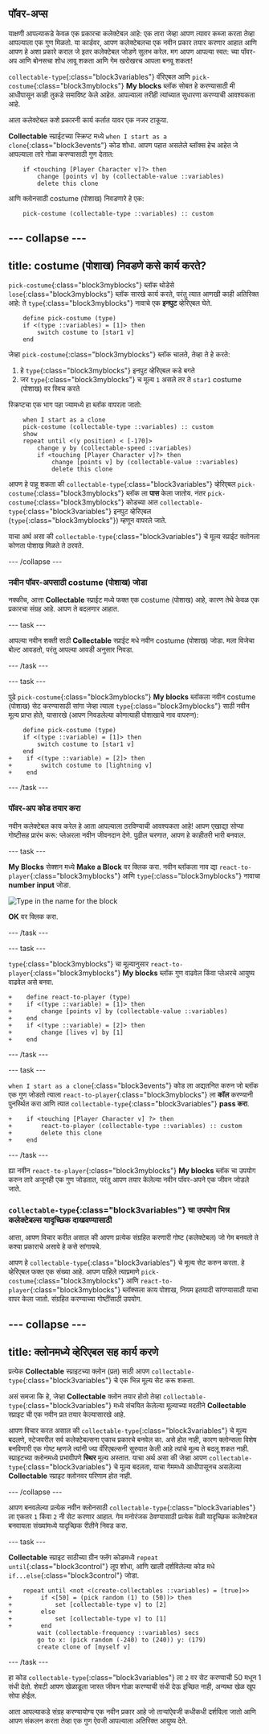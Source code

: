 ## पॉवर-अप्स

याक्षणी आपल्याकडे केवळ एक प्रकारचा कलेक्टेबल आहे: एक तारा जेव्हा आपण त्यावर कब्जा करता तेव्हा आपल्याला एक गुण मिळतो. या कार्डवर, आपण कलेक्टेबलचा एक नवीन प्रकार तयार करणार आहात आणि आपण हे अशा प्रकारे कराल जे इतर कलेक्टेबल जोडणे सुलभ करेल. मग आपण आपल्या स्वत: च्या पॉवर-अप आणि बोनसचा शोध लावू शकता आणि गेम खरोखरच आपला बनवू शकता!

`collectable-type`{:class="block3variables"} वॅरिएबल आणि `pick-costume`{:class="block3myblocks"} **My blocks** ब्लॉक सोबत हे करण्यासाठी मी आधीपासून काही तुकडे समाविष्ट केले आहेत. आपल्याला तरीही त्यांच्यात सुधारणा करण्याची आवश्यकता आहे.

आता कलेक्टेबल कशे प्रकारनी कार्य कर्तात यावर एक नजर टाकूया.

**Collectable** स्प्राईटच्या स्क्रिप्ट मध्ये `when I start as a clone`{:class="block3events"} कोड शोधा. आपण पहात असलेले ब्लॉक्स हेच आहेत जे आपल्याला तारे गोळा करण्यासाठी गुण देतात:

```blocks3
    if <touching [Player Character v]?> then
        change [points v] by (collectable-value ::variables)
        delete this clone
```

आणि क्लोनसाठी costume (पोशाख) निवडणारे हे एक:

```blocks3
    pick-costume (collectable-type ::variables) :: custom
```

--- collapse ---
---
title: costume (पोशाख) निवडणे कसे कार्य करते?
---

`pick-costume`{:class="block3myblocks"} ब्लॉक थोडेसे `lose`{:class="block3myblocks"} ब्लॉक सारखे कार्य करते, परंतु त्यात आणखी काही अतिरिक्त आहे: ते `type`{:class="block3myblocks"} नावाचे एक **इनपुट** व्हेरिएबल घेते.

```blocks3
    define pick-costume (type)
    if <(type ::variables) = [1]> then
        switch costume to [star1 v]
    end
```

जेव्हा `pick-costume`{:class="block3myblocks"} ब्लॉक चालते, तेव्हा ते हे करते:

1. हे `type`{:class="block3myblocks"} इनपुट व्हेरिएबल कडे बगते
2. जर `type`{:class="block3myblocks"} च मूल्य `1` असले तर ते `star1` costume (पोशाख) वर स्विच करते

स्क्रिप्टचा एक भाग पहा ज्यामध्ये हा ब्लॉक वापरला जातो:

```blocks3
    when I start as a clone
    pick-costume (collectable-type ::variables) :: custom
    show
    repeat until <(y position) < [-170]>
        change y by (collectable-speed ::variables)
        if <touching [Player Character v]?> then
            change [points v] by (collectable-value ::variables)
            delete this clone
```

आपण हे पाहू शकता की `collectable-type`{:class="block3variables"} व्हेरिएबल `pick-costume`{:class="block3myblocks"} ब्लॉक ला **पास** केला जातोय. नंतर `pick-costume`{:class="block3myblocks"} कोडच्या आत `collectable-type`{:class="block3variables"} इनपुट व्हेरिएबल (`type`{:class="block3myblocks"}) म्हणून वापरले जाते.

याचा अर्थ असा की `collectable-type`{:class="block3variables"} चे मूल्य स्प्राईट क्लोनला कोणता पोशाख मिळते ते ठरवते.

--- /collapse ---

### नवीन पॉवर-अपसाठी costume (पोशाख) जोडा

नक्कीच, आत्ता **Collectable** स्प्राईट मध्ये फक्त एक costume (पोशाख) आहे, कारण तेथे केवळ एक प्रकारचा संग्रह आहे. आपण ते बदलणार आहात.

--- task ---

आपल्या नवीन शक्ती साठी **Collectable** स्प्राईट मधे नवीन costume (पोशाख) जोडा. मला विजेचा बोल्ट आवडतो, परंतु आपल्या आवडी अनुसार निवडा.

--- /task ---

--- task ---

पुढे `pick-costume`{:class="block3myblocks"} **My blocks** ब्लॉकला नवीन costume (पोशाख) सेट करण्यासाठी सांगा जेव्हा त्याला `type`{:class="block3myblocks"} साठी नवीन मूल्य प्राप्त होते, यासारखे (आपण निवडलेल्या कोणत्याही पोशाखाचे नाव वापरुन):

```blocks3
    define pick-costume (type)
    if <(type ::variable) = [1]> then
        switch costume to [star1 v]
    end
+    if <(type ::variable) = [2]> then
+        switch costume to [lightning v]
+    end
```

--- /task ---

### पॉवर-अप कोड तयार करा

नवीन कलेक्टेबल काय करेल हे आता आपल्याला ठरविण्याची आवश्यकता आहे! आपण एखाद्या सोप्या गोष्टीसह प्रारंभ करू: प्लेअरला नवीन जीवनदान देणे. पुढील चरणात, आपण हे काहीतरी भारी बनवाल.

--- task ---

**My Blocks** सेक्शन मध्ये **Make a Block** वर क्लिक करा. नवीन ब्लॉकला नाव द्या `react-to-player`{:class="block3myblocks"} आणि `type`{:class="block3myblocks"} नावाचा **number input** जोडा.

![Type in the name for the block](images/powerupMakeName.png)

**OK** वर क्लिक करा.

--- /task ---

--- task ---

`type`{:class="block3myblocks"} चा मूल्यानुसार `react-to-player`{:class="block3myblocks"} **My blocks** ब्लॉक गुण वाढवेल किंवा प्लेअरचे आयुष्य वाढवेल असे बनवा.

```blocks3
+    define react-to-player (type)
+    if <(type ::variable) = [1]> then
+        change [points v] by (collectable-value ::variables)
+    end
+    if <(type ::variable) = [2]> then
+        change [lives v] by [1]
+    end
```

--- /task ---

--- task ---

`when I start as a clone`{:class="block3events"} कोड ला अद्यतनित करुन जो ब्लॉक एक गुण जोडतो त्याला `react-to-player`{:class="block3myblocks"} ला **कॉल** करण्यानी पुनर्स्थित करा आणि त्यात `collectable-type`{:class="block3variables"} **pass करा**.

```blocks3
+    if <touching [Player Character v] ?> then
+        react-to-player (collectable-type ::variables) :: custom
+        delete this clone
+    end
```

--- /task ---

ह्या नवीन `react-to-player`{:class="block3myblocks"} **My blocks** ब्लॉक चा उपयोग करुन तारे अजूनही एक गुण जोडतात, परंतु आपण तयार केलेल्या नवीन पॉवर-अपने एक जीवन जोडले जाते.

### `collectable-type`{:class="block3variables"} चा उपयोग भिन्न कलेक्टेबल्स यादृच्छिक दाखवण्यासाठी

आत्ता, आपण विचार करीत असाल की आपण प्रत्येक संग्रहित करणारी गोष्ट (कलेक्टेबल) जो गेम बनवतो ते कश्या प्रकाराचे असावे हे कसे सांगायचे.

आपण हे `collectable-type`{:class="block3variables"} चे मूल्य सेट करुन करता. हे व्हेरिएबल फक्त एक संख्या आहे. आपण पाहिले त्याप्रमाणे `pick-costume`{:class="block3myblocks"} आणि `react-to-player`{:class="block3myblocks"} ब्लॉक्सला काय पोशाख, नियम इतयादी सांगण्यासाठी याचा वापर केला जातो. संग्रहित करण्याच्या गोष्टींसाठी उपयोग.

--- collapse ---
---
title: क्लोनमध्ये व्हेरिएबल सह कार्य करणे
---

प्रत्येक **Collectable** स्प्राइटच्या क्लोन (प्रत) साठी आपण `collectable-type`{:class="block3variables"} चे एक भिन्न मूल्य सेट करू शकता.

असं समजा कि हे, जेव्हा **Collectable** क्लोन तयार होतो तेव्हा `collectable-type`{:class="block3variables"} मध्ये संचयित केलेल्या मूल्याच्या मदतीने **Collectable** स्प्राइट ची एक नवीन प्रत तयार केल्यासारखे आहे.

आपण विचार करत असाल की `collectable-type`{:class="block3variables"} चे मूल्य बदलणे, स्टेजवरील सर्व कलेक्टेबल्सना एकाच प्रकारचे बनवेल का. असे होत नाही, कारण क्लोन्सला विशेष बनविणारी एक गोष्ट म्हणजे त्यांनी ज्या वॅरिएबल्सनी सुरुवात केली आहे त्यांचे मूल्य ते बदलू शकत नाही. स्प्राइटच्या क्लोनमध्ये प्रभावीपणे **स्थिर** मूल्य अस्तात. याचा अर्थ असा की जेव्हा आपण `collectable-type`{:class="block3variables"} चे मूल्य बदलता, याचा गेममध्ये आधीपासूनच असलेल्या **Collectable** स्प्राइट क्लोनवर परिणाम होत नाही.

--- /collapse ---

आपण बनवलेल्या प्रत्येक नवीन क्लोनसाठी `collectable-type`{:class="block3variables"} ला एकतर `1` किंवा `2` नी सेट करणार आहात. गेम मनोरंजक ठेवण्यासाठी प्रत्येक वेळी यादृच्छिक कलेक्टेबल बनवायला संख्यांमध्ये यादृच्छिक रीतीने निवड करा.

--- task ---

**Collectable** स्प्राइट साठीच्या ग्रीन फ्लॅग कोडमध्ये `repeat until`{:class="block3control"} लूप शोधा, आणि खाली दर्शविलेल्या कोड मधे `if...else`{:class="block3control"} जोडा.

```blocks3
    repeat until <not <(create-collectables ::variables) = [true]>>
+        if <[50] = (pick random (1) to (50))> then
+            set [collectable-type v] to [2]
+        else
+            set [collectable-type v] to [1]
+        end
        wait (collectable-frequency ::variables) secs
        go to x: (pick random (-240) to (240)) y: (179)
        create clone of [myself v]
```

--- /task ---

हा कोड `collectable-type`{:class="block3variables"} ला `2` वर सेट करण्याची 50 मधून 1 संधी देतो. शेवटी आपण खेळाडूला जास्त जीवन गोळा करण्याची संधी देऊ इच्छित नाही, अन्यथा खेळ खूप सोपा होईल.

आता आपल्याकडे संग्रह करण्यायोग्य एक नवीन प्रकार आहे जो ताऱ्यांऐवजी कधीकधी दर्शविला जातो आणि आपण संकलन करता तेव्हा एक गुण ऐवजी आपल्याला अतिरिक्त आयुष्य देते.